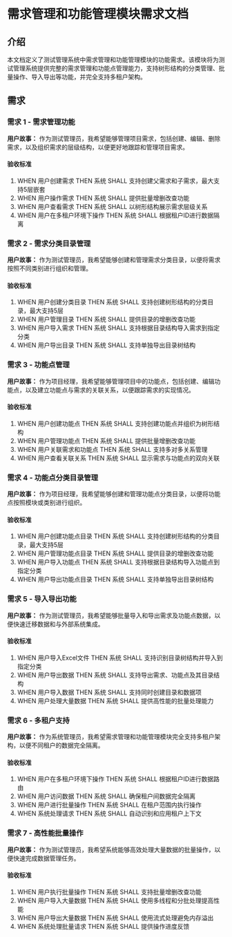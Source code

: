 # 需求管理和功能管理模块需求文档

## 介绍

本文档定义了测试管理系统中需求管理和功能管理模块的功能需求。该模块将为测试管理系统提供完整的需求管理和功能点管理能力，支持树形结构的分类管理、批量操作、导入导出等功能，并完全支持多租户架构。

## 需求

### 需求 1 - 需求管理功能

**用户故事：** 作为测试管理员，我希望能够管理项目需求，包括创建、编辑、删除需求，以及组织需求的层级结构，以便更好地跟踪和管理项目需求。

#### 验收标准

1. WHEN 用户创建需求 THEN 系统 SHALL 支持创建父需求和子需求，最大支持5层嵌套
2. WHEN 用户操作需求 THEN 系统 SHALL 提供批量增删改查功能
3. WHEN 用户查看需求 THEN 系统 SHALL 以树形结构展示需求层级关系
4. WHEN 用户在多租户环境下操作 THEN 系统 SHALL 根据租户ID进行数据隔离

### 需求 2 - 需求分类目录管理

**用户故事：** 作为测试管理员，我希望能够创建和管理需求分类目录，以便将需求按照不同类别进行组织和管理。

#### 验收标准

1. WHEN 用户创建分类目录 THEN 系统 SHALL 支持创建树形结构的分类目录，最大支持5层
2. WHEN 用户管理目录 THEN 系统 SHALL 提供目录的增删改查功能
3. WHEN 用户导入需求 THEN 系统 SHALL 支持根据目录结构导入需求到指定分类
4. WHEN 用户导出目录 THEN 系统 SHALL 支持单独导出目录树结构

### 需求 3 - 功能点管理

**用户故事：** 作为项目经理，我希望能够管理项目中的功能点，包括创建、编辑功能点，以及建立功能点与需求的关联关系，以便跟踪需求的实现情况。

#### 验收标准

1. WHEN 用户创建功能点 THEN 系统 SHALL 支持创建功能点并组织为树形结构
2. WHEN 用户管理功能点 THEN 系统 SHALL 提供批量增删改查功能
3. WHEN 用户关联需求和功能点 THEN 系统 SHALL 支持多对多关系管理
4. WHEN 用户查看关联关系 THEN 系统 SHALL 显示需求与功能点的双向关联

### 需求 4 - 功能点分类目录管理

**用户故事：** 作为项目经理，我希望能够创建和管理功能点分类目录，以便将功能点按照模块或类别进行组织。

#### 验收标准

1. WHEN 用户创建功能点目录 THEN 系统 SHALL 支持创建树形结构的分类目录，最大支持5层
2. WHEN 用户管理功能点目录 THEN 系统 SHALL 提供目录的增删改查功能
3. WHEN 用户导入功能点 THEN 系统 SHALL 支持根据目录结构导入功能点到指定分类
4. WHEN 用户导出功能点目录 THEN 系统 SHALL 支持单独导出目录树结构

### 需求 5 - 导入导出功能

**用户故事：** 作为测试管理员，我希望能够批量导入和导出需求及功能点数据，以便快速迁移数据和与外部系统集成。

#### 验收标准

1. WHEN 用户导入Excel文件 THEN 系统 SHALL 支持识别目录树结构并导入到指定分类
2. WHEN 用户导出数据 THEN 系统 SHALL 支持导出需求、功能点及其目录结构
3. WHEN 用户导入数据 THEN 系统 SHALL 支持同时创建目录和数据项
4. WHEN 用户处理大量数据 THEN 系统 SHALL 提供高性能的批量处理能力

### 需求 6 - 多租户支持

**用户故事：** 作为系统管理员，我希望需求管理和功能管理模块完全支持多租户架构，以便不同租户的数据完全隔离。

#### 验收标准

1. WHEN 用户在多租户环境下操作 THEN 系统 SHALL 根据租户ID进行数据路由
2. WHEN 用户访问数据 THEN 系统 SHALL 确保租户间数据完全隔离
3. WHEN 用户进行批量操作 THEN 系统 SHALL 在租户范围内执行操作
4. WHEN 系统处理请求 THEN 系统 SHALL 自动识别和应用租户上下文

### 需求 7 - 高性能批量操作

**用户故事：** 作为测试管理员，我希望系统能够高效处理大量数据的批量操作，以便快速完成数据管理任务。

#### 验收标准

1. WHEN 用户执行批量操作 THEN 系统 SHALL 支持批量增删改查功能
2. WHEN 用户导入大量数据 THEN 系统 SHALL 使用多线程和分批处理提高性能
3. WHEN 用户导出大量数据 THEN 系统 SHALL 使用流式处理避免内存溢出
4. WHEN 系统处理批量请求 THEN 系统 SHALL 提供操作进度反馈